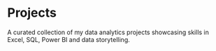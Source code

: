 # Projects
A curated collection of my data analytics projects showcasing skills in Excel, SQL, Power BI and data storytelling.
